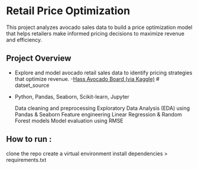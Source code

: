 #  Retail Price Optimization

This project analyzes avocado sales data to build a price optimization model that helps retailers make informed pricing decisions to maximize revenue and efficiency.


## Project Overview

- Explore and model avocado retail sales data to identify pricing strategies that optimize revenue.
-[Hass Avocado Board (via Kaggle)](https://www.kaggle.com/datasets/neuromusic/avocado-prices)  # datset_source
- Python, Pandas, Seaborn, Scikit-learn, Jupyter

  Data cleaning and preprocessing
  Exploratory Data Analysis (EDA) using Pandas & Seaborn
  Feature engineering
  Linear Regression & Random Forest models
  Model evaluation using RMSE


## How to run :
 clone the repo 
 create a virtual environment 
 install dependencies > requirements.txt

